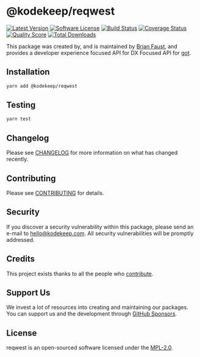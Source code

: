 # @kodekeep/reqwest

[![Latest Version](https://badgen.net/npm/v/@kodekeep/reqwest)](https://npmjs.com/package/@kodekeep/reqwest)
[![Software License](https://badgen.net/npm/license/@kodekeep/reqwest)](https://npmjs.com/package/@kodekeep/reqwest)
[![Build Status](https://img.shields.io/github/workflow/status/kodekeep/reqwest/run-tests?label=tests)](https://github.com/kodekeep/reqwest/actions?query=workflow%3Arun-tests+branch%3Amaster)
[![Coverage Status](https://badgen.net/codeclimate/coverage/kodekeep/reqwest)](https://codeclimate.com/github/kodekeep/reqwest)
[![Quality Score](https://badgen.net/codeclimate/maintainability/kodekeep/reqwest)](https://codeclimate.com/github/kodekeep/reqwest)
[![Total Downloads](https://badgen.net/npm/dt/@kodekeep/reqwest)](https://npmjs.com/package/@kodekeep/reqwest)

This package was created by, and is maintained by [Brian Faust](https://github.com/faustbrian), and provides a developer experience focused API for DX Focused API for [got](https://github.com/sindresorhus/got).

## Installation

```bash
yarn add @kodekeep/reqwest
```

## Testing

```bash
yarn test
```

## Changelog

Please see [CHANGELOG](CHANGELOG.md) for more information on what has changed recently.

## Contributing

Please see [CONTRIBUTING](CONTRIBUTING.md) for details.

## Security

If you discover a security vulnerability within this package, please send an e-mail to hello@kodekeep.com. All security vulnerabilities will be promptly addressed.

## Credits

This project exists thanks to all the people who [contribute](../../contributors).

## Support Us

We invest a lot of resources into creating and maintaining our packages. You can support us and the development through [GitHub Sponsors](https://github.com/sponsors/faustbrian).

## License

reqwest is an open-sourced software licensed under the [MPL-2.0](LICENSE.md).
